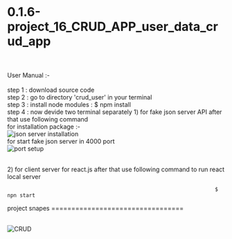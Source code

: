 # 0.1.6-project_16_CRUD_APP_user_data_crud_app
<br> <br>
User Manual :- 
<br><br>
step 1 : download source code  <br>
step 2 : go to directory 'crud_user' in your terminal <br>
step 3 : install node modules : $ npm install <br>
step 4 : now devide two terminal separately  1) for fake json server API  after that use following command <br>
                                                                      for installation package :- <br>
                                                                      ![json server installation ](https://github.com/Kumar0Hitansh/0.1.6-project_16_CRUD_APP_user_data_crud_app/assets/121010426/02ec5351-270d-41f7-b4b0-f18739edeb9a) <br>
                                                                      for start fake json server in 4000 port <br>
                                                                      ![port setup](https://github.com/Kumar0Hitansh/0.1.6-project_16_CRUD_APP_user_data_crud_app/assets/121010426/4af43966-7180-44b1-9a84-d3543d9d57d0) <br>

<br>
                                             2) for client server for react.js after that use following command  to run react local server <br>

                                                                       $ npn start 

project snapes =================================<br><br>

![CRUD](https://github.com/Kumar0Hitansh/0.1.6-project_16_CRUD_APP_user_data_crud_app/assets/121010426/483ff020-9085-4ac1-a311-5c81d3ba0e2c)

